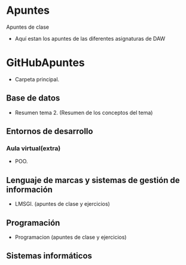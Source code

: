 # Apuntes
Apuntes de clase

- Aquí estan los apuntes de las diferentes asignaturas de DAW

# GitHubApuntes

- Carpeta principal.

## Base de datos

- Resumen tema 2. (Resumen de los conceptos del tema)

## Entornos de desarrollo

### Aula virtual(extra)

- POO.

## Lenguaje de marcas y sistemas de gestión de información

- LMSGI. (apuntes de clase y ejercicios)

## Programación

- Programacion (apuntes de clase y ejercicios)

## Sistemas informáticos


